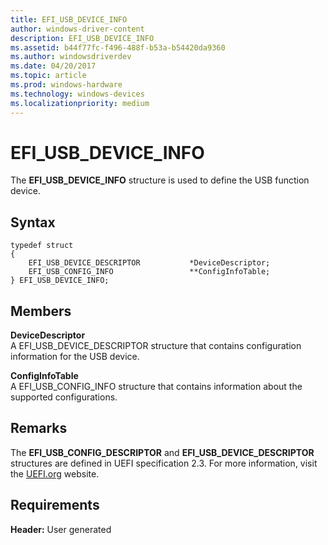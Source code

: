 ```yaml
---
title: EFI_USB_DEVICE_INFO
author: windows-driver-content
description: EFI_USB_DEVICE_INFO
ms.assetid: b44f77fc-f496-488f-b53a-b54420da9360
ms.author: windowsdriverdev
ms.date: 04/20/2017
ms.topic: article
ms.prod: windows-hardware
ms.technology: windows-devices
ms.localizationpriority: medium
---
```


# EFI\_USB\_DEVICE\_INFO


The **EFI\_USB\_DEVICE\_INFO** structure is used to define the USB function device.

## Syntax


``` syntax
typedef struct 
{
    EFI_USB_DEVICE_DESCRIPTOR           *DeviceDescriptor;
    EFI_USB_CONFIG_INFO                 **ConfigInfoTable;
} EFI_USB_DEVICE_INFO;
```

## Members


<a href="" id="devicedescriptor"></a>**DeviceDescriptor**  
A EFI\_USB\_DEVICE\_DESCRIPTOR structure that contains configuration information for the USB device.

<a href="" id="configinfotable"></a>**ConfigInfoTable**  
A EFI\_USB\_CONFIG\_INFO structure that contains information about the supported configurations.

## Remarks


The **EFI\_USB\_CONFIG\_DESCRIPTOR** and **EFI\_USB\_DEVICE\_DESCRIPTOR** structures are defined in UEFI specification 2.3. For more information, visit the [UEFI.org](http://go.microsoft.com/fwlink/p/?linkid=109526) website.

## Requirements


**Header:** User generated

 

 




